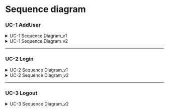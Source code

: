 # Sequence diagram

### UC-1 AddUser
<details><summary>UC-1 Sequence Diagram_v1</summary>
  
![KakaoTalk_20210508_200650213](https://user-images.githubusercontent.com/59490892/117540723-6d6fa080-b04b-11eb-9380-84c17eccf541.png)<br>
![KakaoTalk_20210508_200655523](https://user-images.githubusercontent.com/59490892/117540726-6fd1fa80-b04b-11eb-8f18-a7445611d3c5.jpg)<br>
![KakaoTalk_20210508_200658378](https://user-images.githubusercontent.com/59490892/117540728-706a9100-b04b-11eb-8c1d-5872c0eeb565.png)<br>

</details>

<details><summary>UC-1 Sequence Diagram_v2</summary>
  


</details>


---
### UC-2 Login
<details>
<summary>UC-2 Sequence Diagram_v1</summary>

![uc2 login](https://user-images.githubusercontent.com/59490892/117151119-ba593a00-adf3-11eb-8168-b7a410407b71.JPG)<br>

</details>

<details>
<summary>UC-2 Sequence Diagram_v2</summary>  
  
![000](https://user-images.githubusercontent.com/59490892/117540895-482f6200-b04c-11eb-9d7c-d33ca258e923.JPG)

</details>

---

### UC-3 Logout

<details>
<summary>UC-3 Sequence Diagram_v2</summary>  
  
![001](https://user-images.githubusercontent.com/59490892/117540902-4c5b7f80-b04c-11eb-879a-be96eeac3172.JPG)

</details>
